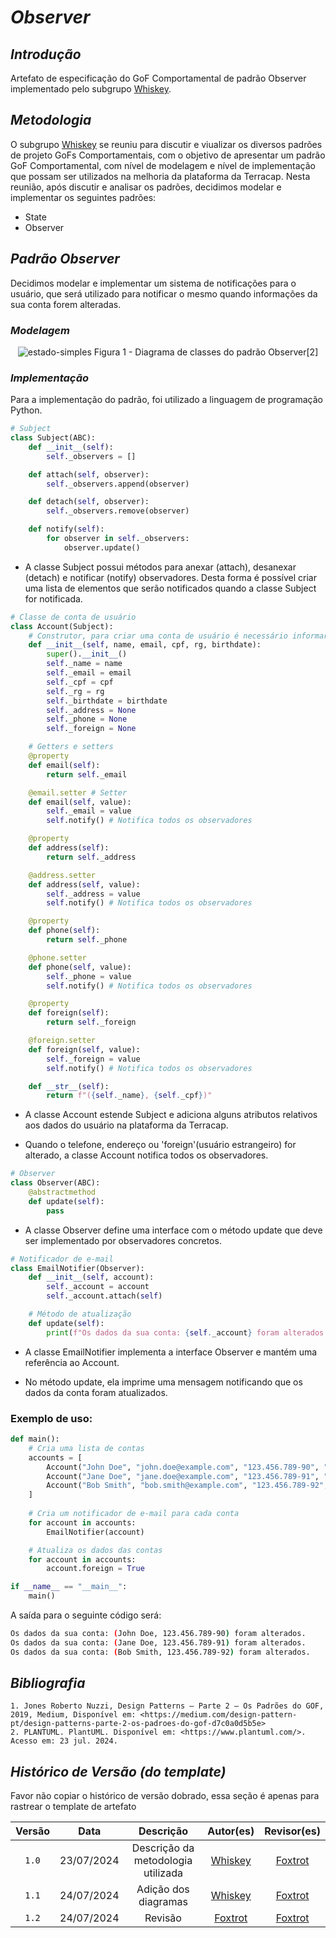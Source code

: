 # <a>*Observer*</a>

## <a>*Introdução*</a>

Artefato de especificação do GoF Comportamental de padrão Observer implementado pelo subgrupo [Whiskey](../../Subgrupos/Whiskey.md).

## <a>*Metodologia*</a>

O subgrupo [Whiskey](../../Subgrupos/Whiskey.md) se reuniu para discutir e viualizar os diversos padrões de projeto GoFs Comportamentais, com o objetivo de apresentar um padrão GoF Comportamental, com nível de modelagem e nível de implementação que possam ser utilizados na melhoria da plataforma da Terracap. Nesta reunião, após discutir e analisar os padrões, decidimos modelar e implementar os seguintes padrões:

* State
* Observer


## <a>*Padrão Observer*</a>

Decidimos modelar e implementar um sistema de notificações para o usuário, que será utilizado para notificar o mesmo quando informações da sua conta forem alteradas.

### <a>*Modelagem*</a>

<center> 

![estado-simples](../../Assets/DiagramaUML/PadraoObserver.png)
Figura 1 - Diagrama de classes do padrão Observer[2]
</center>

### <a>*Implementação*</a>

Para a implementação do padrão, foi utilizado a linguagem de programação Python.

```python
# Subject
class Subject(ABC):
    def __init__(self):
        self._observers = []

    def attach(self, observer):
        self._observers.append(observer)

    def detach(self, observer):
        self._observers.remove(observer)

    def notify(self):
        for observer in self._observers:
            observer.update()
```

* A classe Subject possui métodos para anexar (attach), desanexar (detach) e notificar (notify) observadores. Desta forma é possível criar uma lista de elementos que serão notificados quando a classe Subject for notificada.

```python
# Classe de conta de usuário
class Account(Subject):
    # Construtor, para criar uma conta de usuário é necessário informar seu nome, e-mail, CPF e data de nascimento
    def __init__(self, name, email, cpf, rg, birthdate):
        super().__init__()
        self._name = name
        self._email = email
        self._cpf = cpf
        self._rg = rg
        self._birthdate = birthdate
        self._address = None
        self._phone = None
        self._foreign = None

    # Getters e setters
    @property
    def email(self):
        return self._email

    @email.setter # Setter
    def email(self, value):
        self._email = value
        self.notify() # Notifica todos os observadores

    @property
    def address(self):
        return self._address

    @address.setter
    def address(self, value):
        self._address = value
        self.notify() # Notifica todos os observadores

    @property
    def phone(self):
        return self._phone

    @phone.setter
    def phone(self, value):
        self._phone = value
        self.notify() # Notifica todos os observadores

    @property
    def foreign(self):
        return self._foreign

    @foreign.setter
    def foreign(self, value):
        self._foreign = value
        self.notify() # Notifica todos os observadores

    def __str__(self):
        return f"({self._name}, {self._cpf})"
```

* A classe Account estende Subject e adiciona alguns atributos relativos aos dados do usuário na plataforma da Terracap.

* Quando o telefone, endereço ou 'foreign'(usuário estrangeiro) for alterado, a classe Account notifica todos os observadores.

```python
# Observer
class Observer(ABC):
    @abstractmethod
    def update(self):
        pass
```

* A classe Observer define uma interface com o método update que deve ser implementado por observadores concretos.

```python
# Notificador de e-mail
class EmailNotifier(Observer):
    def __init__(self, account):
        self._account = account
        self._account.attach(self)

    # Método de atualização
    def update(self):
        print(f"Os dados da sua conta: {self._account} foram alterados.\n")
```

* A classe EmailNotifier implementa a interface Observer e mantém uma referência ao Account.

* No método update, ela imprime uma mensagem notificando que os dados da conta foram atualizados.

### Exemplo de uso:

```python
def main():
    # Cria uma lista de contas
    accounts = [
        Account("John Doe", "john.doe@example.com", "123.456.789-90", "1234567", datetime.date(1990, 1, 1)),
        Account("Jane Doe", "jane.doe@example.com", "123.456.789-91", "1234568", datetime.date(1991, 2, 2)),
        Account("Bob Smith", "bob.smith@example.com", "123.456.789-92", "1234569", datetime.date(1992, 3, 3))
    ]
    
    # Cria um notificador de e-mail para cada conta
    for account in accounts:
        EmailNotifier(account)

    # Atualiza os dados das contas
    for account in accounts:
        account.foreign = True

if __name__ == "__main__":
    main()
```

A saída para o seguinte código será:

```bash
Os dados da sua conta: (John Doe, 123.456.789-90) foram alterados.
Os dados da sua conta: (Jane Doe, 123.456.789-91) foram alterados.
Os dados da sua conta: (Bob Smith, 123.456.789-92) foram alterados.
```

## <a>*Bibliografia*</a>

    1. Jones Roberto Nuzzi, Design Patterns — Parte 2 — Os Padrões do GOF, 2019, Medium, Disponível em: <https://medium.com/design-pattern-pt/design-patterns-parte-2-os-padroes-do-gof-d7c0a0d5b5e>
    2. PLANTUML. PlantUML. Disponível em: <https://www.plantuml.com/>. Acesso em: 23 jul. 2024.

## <a>*Histórico de Versão (do template)*</a>

Favor não copiar o histórico de versão dobrado, essa seção é apenas para rastrear o template de artefato

| Versão |    Data    |             Descrição              |            Autor(es)             |           Revisor(es)            |
| :----: | :--------: | :--------------------------------: | :------------------------------: | :------------------------------: |
| `1.0`  | 23/07/2024 | Descrição da metodologia utilizada | [Whiskey](../../Subgrupos/Whiskey.md) | [Foxtrot](../../Subgrupos/Foxtrot.md) |
| `1.1`  | 24/07/2024 |        Adição dos diagramas        | [Whiskey](../../Subgrupos/Whiskey.md) | [Foxtrot](../../Subgrupos/Foxtrot.md) |
| `1.2`  | 24/07/2024 |        Revisão                     | [Foxtrot](../../Subgrupos/Foxtrot.md) | [Foxtrot](../../Subgrupos/Foxtrot.md) |
